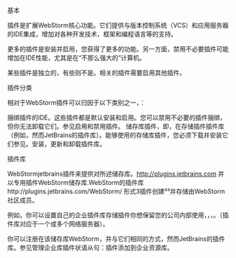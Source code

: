 基本

插件是扩展WebStorm核心功能。它们提供与版本控制系统（VCS）和应用服务器的IDE集成，增加对各种开发技术，框架和编程语言等的支持。

更多的插件是安装并启用，您获得了更多的功能。另一方面，禁用不必要插件可能增加在IDE性能，尤其是在“不那么强大的”计算机。

某些插件是独立的，有些则不是。相关的插件需要启用其他插件。

插件分类

相对于WebStorm插件可以归因于以下类别之一，：

捆绑插件的IDE。这些插件都是默认安装和启用。您可以禁用不必要的插件捆绑，但你无法卸载它们。参见启用和禁用插件。
储存库插件，即，在存储插件插件库（例如，然而JetBrains的插件库）。能够使用的存储库插件，您必须下载并安装它们参见。安装，更新和卸载插件库。

插件库

WebStormjetbrains插件来提供对所述储存库。http://plugins.jetbrains.com
并以专用插件WebStorm储存库.WebStorm的插件库http://plugins.jetbrains.com/WebStorm/
形式3插件创建³³并存储由WebStorm社区成员。

例如，你可以设置自己的企业插件库存储插件你想保留您的公司内部使用，，，。（插件库对应于一个或多个网络服务器）。

你可以注册在该储存库WebStorm，并与它们相同的方式，然而JetBrains的插件库。参见管理企业库插件状语从句：插件添加到企业资源库。
